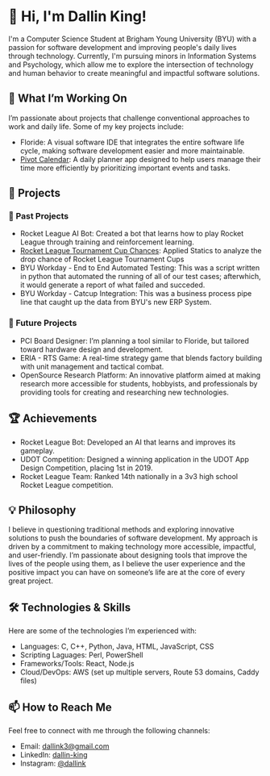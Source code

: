 # 👋 Hi, I'm Dallin King!

I'm a Computer Science Student at Brigham Young University (BYU) with a passion for software development and improving people's daily lives through technology. Currently, I'm pursuing minors in Information Systems and Psychology, which allow me to explore the intersection of technology and human behavior to create meaningful and impactful software solutions.

## 🔭 What I’m Working On

I’m passionate about projects that challenge conventional approaches to work and daily life. Some of my key projects include:

- Floride: A visual software IDE that integrates the entire software life cycle, making software development easier and more maintainable.
- [Pivot Calendar](https://www.pivotcal.com): A daily planner app designed to help users manage their time more efficiently by prioritizing important events and tasks.

## 📂 Projects

### 🚀 Past Projects

- Rocket League AI Bot: Created a bot that learns how to play Rocket League through training and reinforcement learning.
- [Rocket League Tournament Cup Chances](https://docs.google.com/spreadsheets/d/1XQqc1ifU6X6KuMa1nTLUFQk6xNBQ6SCVkRi0rp19zYY/edit?usp=sharing): Applied Statics to analyze the drop chance of Rocket League Tournament Cups
- BYU Workday - End to End Automated Testing: This was a script written in python that automated the running of all of our test cases; afterwhich, it would generate a report of what failed and succeded.
- BYU Workday - Catcup Integration: This was a business process pipe line that caught up the data from BYU's new ERP System.

### 🌱 Future Projects

- PCI Board Designer: I’m planning a tool similar to Floride, but tailored toward hardware design and development.
- ERIA - RTS Game: A real-time strategy game that blends factory building with unit management and tactical combat.
- OpenSource Research Platform: An innovative platform aimed at making research more accessible for students, hobbyists, and professionals by providing tools for creating and researching new technologies.

## 🏆 Achievements

- Rocket League Bot: Developed an AI that learns and improves its gameplay.
- UDOT Competition: Designed a winning application in the UDOT App Design Competition, placing 1st in 2019.
- Rocket League Team: Ranked 14th nationally in a 3v3 high school Rocket League competition.

## 💡 Philosophy

I believe in questioning traditional methods and exploring innovative solutions to push the boundaries of software development. My approach is driven by a commitment to making technology more accessible, impactful, and user-friendly. I’m passionate about designing tools that improve the lives of the people using them, as I believe the user experience and the positive impact you can have on someone’s life are at the core of every great project.

## 🛠️ Technologies & Skills

Here are some of the technologies I’m experienced with:

- Languages: C, C++, Python, Java, HTML, JavaScript, CSS
- Scripting Laguages: Perl, PowerShell
- Frameworks/Tools: React, Node.js
- Cloud/DevOps: AWS (set up multiple servers, Route 53 domains, Caddy files)

## 📫 How to Reach Me

Feel free to connect with me through the following channels:

- Email: dallink3@gmail.com
- LinkedIn: [dallin-king](https://www.linkedin.com/in/dallin-king/)
- Instagram: [@dallink]()
